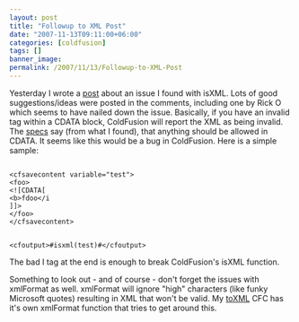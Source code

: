 ```yaml
---
layout: post
title: "Followup to XML Post"
date: "2007-11-13T09:11:00+06:00"
categories: [coldfusion]
tags: []
banner_image: 
permalink: /2007/11/13/Followup-to-XML-Post
---
```


Yesterday I wrote a <a href="http://www.raymondcamden.com/index.cfm/2007/11/12/When-is-XML-not-XML">post</a> about an issue I found with isXML. Lots of good suggestions/ideas were posted in the comments, including one by Rick O which seems to have nailed down the issue. Basically, if you have an invalid tag within a CDATA block, ColdFusion will report the XML as being invalid. The <a href="http://www.w3schools.com/xml/xml_cdata.asp">specs</a> say (from what I found), that anything should be allowed in CDATA. It seems like this would be a bug in ColdFusion. Here is a simple sample:

<code>
&lt;cfsavecontent variable="test"&gt;
&lt;foo&gt;
&lt;![CDATA[
&lt;b&gt;fdoo&lt;/i
]]&gt;
&lt;/foo&gt;
&lt;/cfsavecontent&gt;

&lt;cfoutput&gt;#isxml(test)#&lt;/cfoutput&gt;
</code>

The bad I tag at the end is enough to break ColdFusion's isXML function. 

Something to look out - and of course - don't forget the issues with xmlFormat as well. xmlFormat will ignore "high" characters (like funky Microsoft quotes) resulting in XML that won't be valid. My <a href="http://www.coldfusionjedi.com/projects/toxml/">toXML</a> CFC has it's own xmlFormat function that tries to get around this.